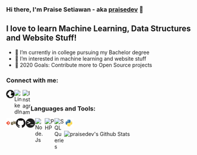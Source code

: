 ### Hi there, I'm Praise Setiawan - aka [praisedev][website] 👋

## I love to learn Machine Learning, Data Structures and Website Stuff!
- 🔭 I’m currently in college pursuing my Bachelor degree
- 🌱 I’m interested in machine learning and website stuff
- 🥅 2020 Goals: Contribute more to Open Source projects

### Connect with me:

[<img align="left" alt="website" width="22px" src="https://raw.githubusercontent.com/iconic/open-iconic/master/svg/globe.svg" />][website]
[<img align="left" alt="LinkedIn" width="22px" src="https://cdn.jsdelivr.net/npm/simple-icons@v3/icons/linkedin.svg" />][linkedin]
[<img align="left" alt="Instagram" width="22px" src="https://cdn.jsdelivr.net/npm/simple-icons@v3/icons/instagram.svg" />][instagram]

<br />

### Languages and Tools:

<img align="left" alt="Git" width="26px" src="https://raw.githubusercontent.com/github/explore/80688e429a7d4ef2fca1e82350fe8e3517d3494d/topics/git/git.png" />
<img align="left" alt="GitHub" width="26px" src="https://raw.githubusercontent.com/github/explore/78df643247d429f6cc873026c0622819ad797942/topics/github/github.png" no />
<img align="left" alt="HTML5" width="26px" src="https://raw.githubusercontent.com/github/explore/80688e429a7d4ef2fca1e82350fe8e3517d3494d/topics/terminal/terminal.png" />
<img align="left" alt="Node.Js" width="26px" src="https://d2eip9sf3oo6c2.cloudfront.net/tags/images/000/000/256/full/nodejslogo.png" />
<img align="left" alt="PHP" width="26px" src="https://miro.medium.com/max/4096/1*Y1hq9sHXG26Fyhys81z8rg.png" />
<img align="left" alt="SQL Queries" width="26px" src="https://icons-for-free.com/iconfiles/png/512/logo+my+query+server+sql+icon-1320184811372606623.png" />
<img align="left" alt="Python3" width="26px" src="https://raw.githubusercontent.com/github/explore/80688e429a7d4ef2fca1e82350fe8e3517d3494d/topics/python/python.png" />


<br>
<br>


<img align="left" alt="praisedev's Github Stats" src="https://github-readme-stats.vercel.app/api?username=praisedev&show_icons=true&hide_border=true" />

[website]: https://prais.ga/
[instagram]: https://www.instagram.com/praise_setiawan/
[linkedin]: https://www.linkedin.com/in/praise-setiawan
